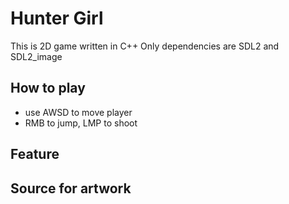 # Hunter Girl
This is 2D game written in C++
Only dependencies are SDL2 and SDL2_image 
## How to play
* use AWSD to move player
* RMB to jump, LMP to shoot

## Feature

## Source for artwork
